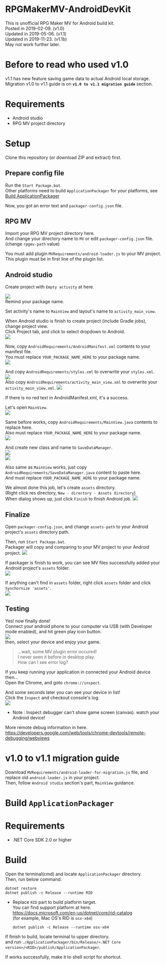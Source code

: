 # RPGMakerMV-AndroidDevKit
This is unofficial RPG Maker MV for Android build kit.  
Posted in 2019-02-09. (v1.0)  
Updated in 2019-05-06. (v1.1)  
Updated in 2019-11-23. (v1.1b)  
May not work further later.

# Before to read who used v1.0

v1.1 has new feature saving game data to actual Android local storage.  
Migration v1.0 to v1.1 guide is on **`v1.0 to v1.1 migration guide`** section.

# Requirements

- Android studio
- RPG MV project directory

# Setup

Clone this repository (or download ZIP and extract) first.

## Prepare config file

Run the `Start Package.bat`.  
Other platforms need to build `ApplicationPackager` for your platforms, see [Build ApplicationPackager](#Build-ApplicationPackager)

Now, you got an error text and `packager-config.json` file.

## RPG MV

Import your RPG MV project directory here.  
And change your directory name to `MV` or edit `packager-config.json` file. (change `rpgmv-path` value)

You must add plugin `MVRequirements/android-loader.js` to your MV project.  
This plugin must be in first line of the plugin list.

## Android studio

Create project with `Empty activity` at here.  

![](img/package-name.png)  
Remind your package name.

Set activity's name to `MainView` and layout's name to `activity_main_view`.  

When Android studio is finish to create project (include Gradle jobs), change project view.  
Click Project tab, and click to select dropdown to Android.  
![](img/change-view.png)

Now, copy `AndroidRequirements/AndroidManifest.xml` contents to your manifest file.  
You must replace `YOUR_PACKAGE_NAME_HERE` to your package name.  
![](img/manifest.png)

And copy `AndroidRequirements/styles.xml` to overwrite your `styles.xml`.  
![](img/styles.png)  
Also copy `AndroidRequirements/activity_main_view.xml` to overwrite your `activity_main_view.xml`.
![](img/layout.png)

If there is no red text in AndroidManifest.xml, it's a success.

Let's open `MainView`.  
![](img/mainviewloc.png)

Same before works, copy `AndroidRequirements/MainView.java` contents to replace here.  
Also must replace `YOUR_PACKAGE_NAME_HERE` to your package name.  
![](img/mainview.png)  

And create new class and name to `SaveDataManager`.  
![](img/create-new-class.png)  
![](img/create-new-class-2.png)

Also same as `MainView` works, just copy `AndroidRequirements/SaveDataManager.java` content to paste here.  
And must replace `YOUR_PACKAGE_NAME_HERE` to your package name.  

We almost done this job, let's create `assets` directory.  
(Right click res directory, `New - directory - Assets directory`)  
When dialog shows up, just click `Finish` to finish Android job.
![](img/create-assets-directory.png)

## Finalize

Open `packager-config.json`, and change `assets-path`
to your Android project's `assets` directory path.  

Then, run `Start Package.bat`.  
Packager will copy and comparing to your MV project to your Android project.
![](img/packager.png)

If packager is finish to work, you can see MV files successfully added
your Android project's `assets` folder.  
![](img/assets.png)  

If anything can't find in `assets` folder, right click `assets` folder
and click `Synchornize 'assets'`.  
![](img/sync.png)

## Testing

Yes! now finally done!  
Connect your android phone to your computer via USB
(with Developer mode enabled), and hit green play icon button.  
![](img/test.png)  
then, select your device and enjoy your game.

> ...wait, some MV plugin error occured!  
> I never seen it before in desktop play.  
> How can I see error log?

If you keep running your application in connected your Android device then...  
Open the Chrome, and goto `chrome://inspect`.

And some seconds later you can see your device in list!  
Click the `Inspect` and checkout console's log.  
![](img/inspect.png)
- Note : Inspect debugger can't show game screen (canvas). watch your Android device!

More remote debug information in here.  
https://developers.google.com/web/tools/chrome-devtools/remote-debugging/webviews

# v1.0 to v1.1 migration guide

Download `MVRequirements/android-loader-for-migration.js` file, and replace old `android-loader.js` in your project.  
Then, follow `Android studio` section's part, `MainView` guidance.

# Build `ApplicationPackager`

# Requirements

- .NET Core SDK 2.0 or higher

# Build

Open the terminal(cmd) and locate `ApplicationPackager` directory.  
Then, run below command.

```
dotnet restore
dotnet publish -c Release --runtime RID
```
- Replace `RID` part to build platform target.  
  You can find support platform at here.  
  https://docs.microsoft.com/en-us/dotnet/core/rid-catalog  
  (for example, Mac OS's RID is `osx-x64`)  
  ```
  dotnet publish -c Release --runtime osx-x64
  ```

If finish to build, locate terminal to upper directory.  
and run `./ApplicationPackager/bin/Release/<.NET Core version>/<RID>/publish/ApplicationPackager`.

If works successfully, make it to shell script for shortcut.
